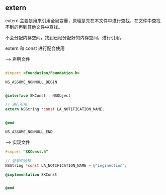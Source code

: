 ## extern

extern 主要是用来引用全局变量，原理是先在本文件中进行查找，在文件中查找不到的再到其他文件中查找。

不会分配内存空间，找到已经分配好的内存空间，进行引用。



extern 和 const 进行配合使用





——>  声明文件

```objective-c

#import <Foundation/Foundation.h>

NS_ASSUME_NONNULL_BEGIN


@interface SKConst : NSObject

// 进行引用
extern NSString *const LA_NOTIFICATION_NAME;


@end

NS_ASSUME_NONNULL_END

```



——> 实现文件

```objective-c
#import "SKConst.h"

// 登录的通知
NSString *const LA_NOTIFICATION_NAME = @"LoginAction";

@implementation SKConst


@end
```




